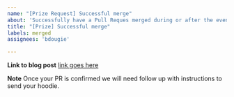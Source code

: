 ```yaml
---
name: "[Prize Request] Successful merge"
about: 'Successfully have a Pull Reques merged during or after the event (within 7-days). '
title: "[Prize] Successful merge"
labels: merged
assignees: 'bdougie'

---
```


**Link to blog post**
[link goes here](/)

**Note**
Once your PR is confirmed we will need follow up with instructions to send your hoodie. 
